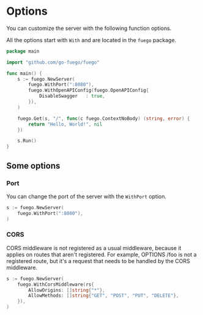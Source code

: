 # Options

You can customize the server with the following function options.

All the options start with `With` and are located in the `fuego` package.

```go
package main

import "github.com/go-fuego/fuego"

func main() {
	s := fuego.NewServer(
		fuego.WithPort(":8080"),
		fuego.WithOpenAPIConfig(fuego.OpenAPIConfig{
			DisableSwagger   : true,
		}),
	)

	fuego.Get(s, "/", func(c fuego.ContextNoBody) (string, error) {
		return "Hello, World!", nil
	})

	s.Run()
}
```

## Some options

### Port

You can change the port of the server with the `WithPort` option.

```go
s := fuego.NewServer(
	fuego.WithPort(":8080"),
)
```

### CORS

CORS middleware is not registered as a usual middleware, because it applies on routes that aren't registered. For example, OPTIONS /foo is not a registered route, but it's a request that needs to be handled by the CORS middleware.

```go
s := fuego.NewServer(
	fuego.WithCorsMiddleware(rs{
		AllowOrigins: []string{"*"},
		AllowMethods: []string{"GET", "POST", "PUT", "DELETE"},
	}),
)
```
